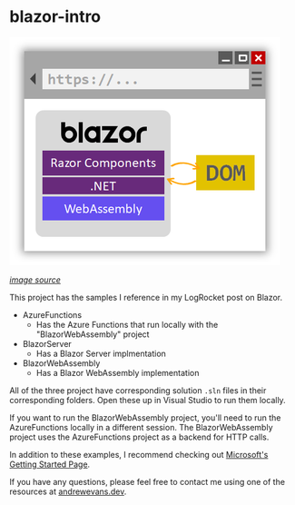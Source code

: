 # blazor-intro

![](blazor-webassembly.png)

_[image source](https://docs.microsoft.com/en-us/aspnet/core/blazor/?view=aspnetcore-3.1)_

This project has the samples I reference in my LogRocket post on Blazor.

- AzureFunctions
	- Has the Azure Functions that run locally with the "BlazorWebAssembly" project
- BlazorServer
	- Has a Blazor Server implmentation
- BlazorWebAssembly
	- Has a Blazor WebAssembly implementation

All of the three project have corresponding solution `.sln` files in their corresponding folders. Open these up in Visual Studio to run them locally.

If you want to run the BlazorWebAssembly project, you'll need to run the AzureFunctions locally in a different session. The BlazorWebAssembly project uses the AzureFunctions project as a backend for HTTP calls.

In addition to these examples, I recommend checking out [Microsoft's Getting Started Page](https://docs.microsoft.com/en-us/aspnet/core/blazor/get-started?view=aspnetcore-3.1&tabs=visual-studio).

If you have any questions, please feel free to contact me using one of the resources at [andrewevans.dev](https://www.andrewevans.dev).